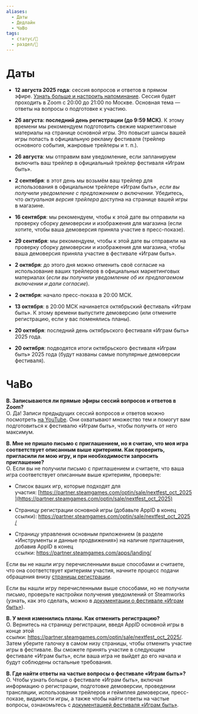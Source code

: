```yaml
---
aliases:
  - Даты
  - Дедлайн
  - ЧаВо
tags:
  - статус/🌳
  - раздел/📃
---
```

# Даты
- **12 августа 2025 года**: сессия вопросов и ответов в прямом эфире. [Узнать больше и настроить напоминание](https://store.steampowered.com/news/group/4145017/view/4686648306940497897). Сессия будет проходить в Zoom с 20:00 до 21:00 по Москве. Основная тема — ответы на вопросы о подготовке к участию.  
    
- **26 августа: последний день регистрации (до 9:59 МСК)**. К этому времени мы рекомендуем подготовить свежие маркетинговые материалы на странице основной игры. Это повысит шансы вашей игры попасть в официальную рекламу фестиваля (трейлер основного события, жанровые трейлеры и т. п.).  
    
- **26 августа**: мы отправим вам уведомление, если запланируем включить ваш трейлер в официальный трейлер фестиваля «Играм быть».  
    
- **2 сентября**: в этот день мы возьмём ваш трейлер для использования в официальном трейлере «Играм быть», _если вы получили уведомление с предложением о включении_. Убедитесь, что _актуальная версия трейлера_ доступна на странице вашей игры в магазине.  
    
- **16 сентября**: мы рекомендуем, чтобы к этой дате вы отправили на проверку сборку демоверсии и изображения для магазина (если хотите, чтобы ваша демоверсия приняла участие в пресс-показе).  
    
- **29 сентября**: мы рекомендуем, чтобы к этой дате вы отправили на проверку сборку демоверсии и изображения для магазина, чтобы ваша демоверсия приняла участие в фестивале «Играм быть».  
    
- **2 октября**: до этого дня можно отменить своё согласие на использование ваших трейлеров в официальных маркетинговых материалах (_если вы получили уведомление об их предлагаемом включении и дали согласие_).  
    
- **2 октября**: начало пресс-показа в 20:00 МСК.  
    
- **13 октября**: в 20:00 МСК начинается октябрьский фестиваль «Играм быть». К этому времени выпустите демоверсию (или отмените регистрацию, если у вас поменялись планы).  
    
- **20 октября**: последний день октябрьского фестиваля «Играм быть» 2025 года.  
    
- **20 октября**: подводятся итоги октябрьского фестиваля «Играм быть» 2025 года (будут названы самые популярные демоверсии фестиваля).

# ЧаВо
 
  **В. Записываются ли прямые эфиры сессий вопросов и ответов в Zoom?**  
  О. Да! Записи предыдущих сессий вопросов и ответов можно посмотреть [на YouTube](https://youtu.be/x5mOX9iyO9A). Они охватывают множество тем и помогут вам подготовиться к фестивалю «Играм быть», чтобы получить от него максимум.  
    
  **В. Мне не пришло письмо с приглашением, но я считаю, что моя игра соответствует описанным выше критериям. Как проверить, пригласили ли мою игру, и при необходимости запросить приглашение?**  
  О. Если вы не получили письмо с приглашением и считаете, что ваша игра соответствует описанным выше критериям, проверьте:  
    
  
  - Список ваших игр, которые подходят для участия: [https://partner.steamgames.com/optin/sale/nextfest_oct_2025](https://partner.steamgames.com/optin/sale/nextfest_oct_2025)  
      
  - Страницу регистрации основной игры (добавьте AppID в конец ссылки): [https://partner.steamgames.com/optin/sale/nextfest_oct_2025/<appid>](https://partner.steamgames.com/optin/sale/nextfest_oct_2025/%3Cappid%3E)  
      
  - Страницу управления основным приложением (в разделе «Инструменты и данные продвижения») на наличие приглашения, добавив AppID в конец ссылки: [https://partner.steamgames.com/apps/landing/<appID>](https://partner.steamgames.com/apps/landing/%3CappID%3E)
  
    
  Если вы не нашли игру перечисленными выше способами и считаете, что она соответствует критериям участия, начните процесс подачи обращения внизу [страницы регистрации](https://partner.steamgames.com/optin/sale/nextfest_oct_2025).  
    
  Если вы нашли игру перечисленными выше способами, но не получили письмо, проверьте настройки получения уведомлений от Steamworks (узнать, как это сделать, можно в [документации о фестивале «Играм быть»](https://partner.steamgames.com/doc/marketing/upcoming_events/nextfest)).  
    
  **В. У меня изменились планы. Как отменить регистрацию?**  
  О. Вернитесь на страницу регистрации, введя AppID основной игры в конце этой ссылки: [https://partner.steamgames.com/optin/sale/nextfest_oct_2025/<appid>](https://partner.steamgames.com/optin/sale/nextfest_oct_2025/%3Cappid%3E). Затем уберите галочку в самом низу страницы, чтобы отменить участие игры в фестивале. Вы сможете принять участие в следующем фестивале «Играм быть», если ваша игра не выйдет до его начала и будут соблюдены остальные требования.  
    
  **В. Где найти ответы на частые вопросы о фестивале «Играм быть»?**  
  О. Чтобы узнать больше о фестивале «Играм быть», включая информацию о регистрации, подготовке демоверсии, проведении трансляции, использовании трейлеров и геймплея демоверсии, пресс-показе, видимости игры, а также чтобы найти ответы на частые вопросы, ознакомьтесь с [документацией фестиваля «Играм быть»](https://partner.steamgames.com/doc/marketing/upcoming_events/nextfest).